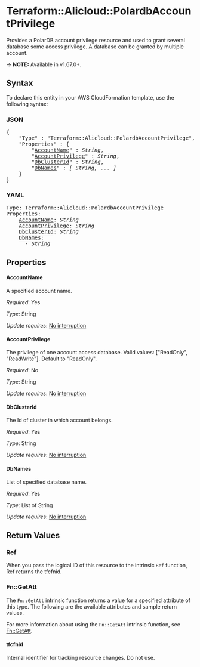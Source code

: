 # Terraform::Alicloud::PolardbAccountPrivilege

Provides a PolarDB account privilege resource and used to grant several database some access privilege. A database can be granted by multiple account.

-> **NOTE:** Available in v1.67.0+.

## Syntax

To declare this entity in your AWS CloudFormation template, use the following syntax:

### JSON

<pre>
{
    "Type" : "Terraform::Alicloud::PolardbAccountPrivilege",
    "Properties" : {
        "<a href="#accountname" title="AccountName">AccountName</a>" : <i>String</i>,
        "<a href="#accountprivilege" title="AccountPrivilege">AccountPrivilege</a>" : <i>String</i>,
        "<a href="#dbclusterid" title="DbClusterId">DbClusterId</a>" : <i>String</i>,
        "<a href="#dbnames" title="DbNames">DbNames</a>" : <i>[ String, ... ]</i>
    }
}
</pre>

### YAML

<pre>
Type: Terraform::Alicloud::PolardbAccountPrivilege
Properties:
    <a href="#accountname" title="AccountName">AccountName</a>: <i>String</i>
    <a href="#accountprivilege" title="AccountPrivilege">AccountPrivilege</a>: <i>String</i>
    <a href="#dbclusterid" title="DbClusterId">DbClusterId</a>: <i>String</i>
    <a href="#dbnames" title="DbNames">DbNames</a>: <i>
      - String</i>
</pre>

## Properties

#### AccountName

A specified account name.

_Required_: Yes

_Type_: String

_Update requires_: [No interruption](https://docs.aws.amazon.com/AWSCloudFormation/latest/UserGuide/using-cfn-updating-stacks-update-behaviors.html#update-no-interrupt)

#### AccountPrivilege

The privilege of one account access database. Valid values: ["ReadOnly", "ReadWrite"]. Default to "ReadOnly".

_Required_: No

_Type_: String

_Update requires_: [No interruption](https://docs.aws.amazon.com/AWSCloudFormation/latest/UserGuide/using-cfn-updating-stacks-update-behaviors.html#update-no-interrupt)

#### DbClusterId

The Id of cluster in which account belongs.

_Required_: Yes

_Type_: String

_Update requires_: [No interruption](https://docs.aws.amazon.com/AWSCloudFormation/latest/UserGuide/using-cfn-updating-stacks-update-behaviors.html#update-no-interrupt)

#### DbNames

List of specified database name.

_Required_: Yes

_Type_: List of String

_Update requires_: [No interruption](https://docs.aws.amazon.com/AWSCloudFormation/latest/UserGuide/using-cfn-updating-stacks-update-behaviors.html#update-no-interrupt)

## Return Values

### Ref

When you pass the logical ID of this resource to the intrinsic `Ref` function, Ref returns the tfcfnid.

### Fn::GetAtt

The `Fn::GetAtt` intrinsic function returns a value for a specified attribute of this type. The following are the available attributes and sample return values.

For more information about using the `Fn::GetAtt` intrinsic function, see [Fn::GetAtt](https://docs.aws.amazon.com/AWSCloudFormation/latest/UserGuide/intrinsic-function-reference-getatt.html).

#### tfcfnid

Internal identifier for tracking resource changes. Do not use.

